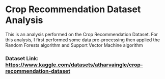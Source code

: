 # Crop Recommendation Dataset Analysis
 This is an analysis performed on the Crop Recommendation Dataset. For this analysis, I first performed some data pre-processing then applied the Random Forests algorithm and Support Vector Machine algorithm

### Dataset Link: https://www.kaggle.com/datasets/atharvaingle/crop-recommendation-dataset
